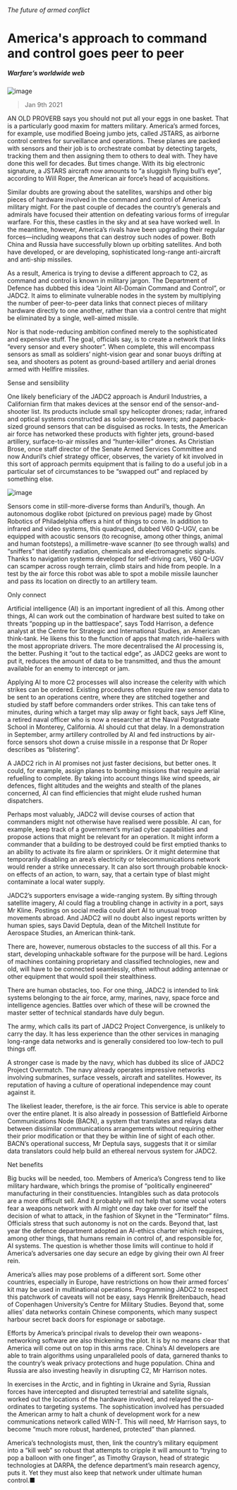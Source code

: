 ###### The future of armed conflict
# America's approach to command and control goes peer to peer 
##### Warfare’s worldwide web 
![image](images/20210109_STP001_0.jpg) 
> Jan 9th 2021 

AN OLD PROVERB says you should not put all your eggs in one basket. That is a particularly good maxim for matters military. America’s armed forces, for example, use modified Boeing jumbo jets, called JSTARS, as airborne control centres for surveillance and operations. These planes are packed with sensors and their job is to orchestrate combat by detecting targets, tracking them and then assigning them to others to deal with. They have done this well for decades. But times change. With its big electronic signature, a JSTARS aircraft now amounts to “a sluggish flying bull’s eye”, according to Will Roper, the American air force’s head of acquisitions.

Similar doubts are growing about the satellites, warships and other big pieces of hardware involved in the command and control of America’s military might. For the past couple of decades the country’s generals and admirals have focused their attention on defeating various forms of irregular warfare. For this, these castles in the sky and at sea have worked well. In the meantime, however, America’s rivals have been upgrading their regular forces—including weapons that can destroy such nodes of power. Both China and Russia have successfully blown up orbiting satellites. And both have developed, or are developing, sophisticated long-range anti-aircraft and anti-ship missiles.


As a result, America is trying to devise a different approach to C2, as command and control is known in military jargon. The Department of Defence has dubbed this idea “Joint All-Domain Command and Control”, or JADC2. It aims to eliminate vulnerable nodes in the system by multiplying the number of peer-to-peer data links that connect pieces of military hardware directly to one another, rather than via a control centre that might be eliminated by a single, well-aimed missile.

Nor is that node-reducing ambition confined merely to the sophisticated and expensive stuff. The goal, officials say, is to create a network that links “every sensor and every shooter”. When complete, this will encompass sensors as small as soldiers’ night-vision gear and sonar buoys drifting at sea, and shooters as potent as ground-based artillery and aerial drones armed with Hellfire missiles.
Sense and sensibility

One likely beneficiary of the JADC2 approach is Anduril Industries, a Californian firm that makes devices at the sensor end of the sensor-and-shooter list. Its products include small spy helicopter drones; radar, infrared and optical systems constructed as solar-powered towers; and paperback-sized ground sensors that can be disguised as rocks. In tests, the American air force has networked these products with fighter jets, ground-based artillery, surface-to-air missiles and “hunter-killer” drones. As Christian Brose, once staff director of the Senate Armed Services Committee and now Anduril’s chief strategy officer, observes, the variety of kit involved in this sort of approach permits equipment that is failing to do a useful job in a particular set of circumstances to be “swapped out” and replaced by something else.
![image](images/20210109_STP004_0.jpg) 


Sensors come in still-more-diverse forms than Anduril’s, though. An autonomous doglike robot (pictured on previous page) made by Ghost Robotics of Philadelphia offers a hint of things to come. In addition to infrared and video systems, this quadruped, dubbed V60 Q-UGV, can be equipped with acoustic sensors (to recognise, among other things, animal and human footsteps), a millimetre-wave scanner (to see through walls) and “sniffers” that identify radiation, chemicals and electromagnetic signals. Thanks to navigation systems developed for self-driving cars, V60 Q-UGV can scamper across rough terrain, climb stairs and hide from people. In a test by the air force this robot was able to spot a mobile missile launcher and pass its location on directly to an artillery team.
Only connect

Artificial intelligence (AI) is an important ingredient of all this. Among other things, AI can work out the combination of hardware best suited to take on threats “popping up in the battlespace”, says Todd Harrison, a defence analyst at the Centre for Strategic and International Studies, an American think-tank. He likens this to the function of apps that match ride-hailers with the most appropriate drivers. The more decentralised the AI processing is, the better. Pushing it “out to the tactical edge”, as JADC2 geeks are wont to put it, reduces the amount of data to be transmitted, and thus the amount available for an enemy to intercept or jam.

Applying AI to more C2 processes will also increase the celerity with which strikes can be ordered. Existing procedures often require raw sensor data to be sent to an operations centre, where they are stitched together and studied by staff before commanders order strikes. This can take tens of minutes, during which a target may slip away or fight back, says Jeff Kline, a retired naval officer who is now a researcher at the Naval Postgraduate School in Monterey, California. AI should cut that delay. In a demonstration in September, army artillery controlled by AI and fed instructions by air-force sensors shot down a cruise missile in a response that Dr Roper describes as “blistering”.

A JADC2 rich in AI promises not just faster decisions, but better ones. It could, for example, assign planes to bombing missions that require aerial refuelling to complete. By taking into account things like wind speeds, air defences, flight altitudes and the weights and stealth of the planes concerned, AI can find efficiencies that might elude rushed human dispatchers.

Perhaps most valuably, JADC2 will devise courses of action that commanders might not otherwise have realised were possible. AI can, for example, keep track of a government’s myriad cyber capabilities and propose actions that might be relevant for an operation. It might inform a commander that a building to be destroyed could be first emptied thanks to an ability to activate its fire alarm or sprinklers. Or it might determine that temporarily disabling an area’s electricity or telecommunications network would render a strike unnecessary. It can also sort through probable knock-on effects of an action, to warn, say, that a certain type of blast might contaminate a local water supply.

JADC2’s supporters envisage a wide-ranging system. By sifting through satellite imagery, AI could flag a troubling change in activity in a port, says Mr Kline. Postings on social media could alert AI to unusual troop movements abroad. And JADC2 will no doubt also ingest reports written by human spies, says David Deptula, dean of the Mitchell Institute for Aerospace Studies, an American think-tank.

There are, however, numerous obstacles to the success of all this. For a start, developing unhackable software for the purpose will be hard. Legions of machines containing proprietary and classified technologies, new and old, will have to be connected seamlessly, often without adding antennae or other equipment that would spoil their stealthiness.

There are human obstacles, too. For one thing, JADC2 is intended to link systems belonging to the air force, army, marines, navy, space force and intelligence agencies. Battles over which of these will be crowned the master setter of technical standards have duly begun.

The army, which calls its part of JADC2 Project Convergence, is unlikely to carry the day. It has less experience than the other services in managing long-range data networks and is generally considered too low-tech to pull things off.

A stronger case is made by the navy, which has dubbed its slice of JADC2 Project Overmatch. The navy already operates impressive networks involving submarines, surface vessels, aircraft and satellites. However, its reputation of having a culture of operational independence may count against it.

The likeliest leader, therefore, is the air force. This service is able to operate over the entire planet. It is also already in possession of Battlefield Airborne Communications Node (BACN), a system that translates and relays data between dissimilar communications arrangements without requiring either their prior modification or that they be within line of sight of each other. BACN’s operational success, Mr Deptula says, suggests that it or similar data translators could help build an ethereal nervous system for JADC2.
Net benefits

Big bucks will be needed, too. Members of America’s Congress tend to like military hardware, which brings the promise of “politically engineered” manufacturing in their constituencies. Intangibles such as data protocols are a more difficult sell. And it probably will not help that some vocal voters fear a weapons network with AI might one day take over for itself the decision of what to attack, in the fashion of Skynet in the “Terminator” films. Officials stress that such autonomy is not on the cards. Beyond that, last year the defence department adopted an AI-ethics charter which requires, among other things, that humans remain in control of, and responsible for, AI systems. The question is whether those limits will continue to hold if America’s adversaries one day secure an edge by giving their own AI freer rein.

America’s allies may pose problems of a different sort. Some other countries, especially in Europe, have restrictions on how their armed forces’ kit may be used in multinational operations. Programming JADC2 to respect this patchwork of caveats will not be easy, says Henrik Breitenbauch, head of Copenhagen University’s Centre for Military Studies. Beyond that, some allies’ data networks contain Chinese components, which many suspect harbour secret back doors for espionage or sabotage.

Efforts by America’s principal rivals to develop their own weapons-networking software are also thickening the plot. It is by no means clear that America will come out on top in this arms race. China’s AI developers are able to train algorithms using unparalleled pools of data, garnered thanks to the country’s weak privacy protections and huge population. China and Russia are also investing heavily in disrupting C2, Mr Harrison notes.

In exercises in the Arctic, and in fighting in Ukraine and Syria, Russian forces have intercepted and disrupted terrestrial and satellite signals, worked out the locations of the hardware involved, and relayed the co-ordinates to targeting systems. The sophistication involved has persuaded the American army to halt a chunk of development work for a new communications network called WIN-T. This will need, Mr Harrison says, to become “much more robust, hardened, protected” than planned.

America’s technologists must, then, link the country’s military equipment into a “kill web” so robust that attempts to cripple it will amount to “trying to pop a balloon with one finger”, as Timothy Grayson, head of strategic technologies at DARPA, the defence department’s main research agency, puts it. Yet they must also keep that network under ultimate human control.■
